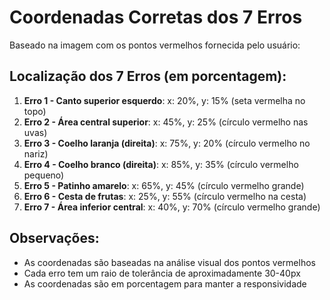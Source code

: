 # Coordenadas Corretas dos 7 Erros

Baseado na imagem com os pontos vermelhos fornecida pelo usuário:

## Localização dos 7 Erros (em porcentagem):

1. **Erro 1 - Canto superior esquerdo**: x: 20%, y: 15% (seta vermelha no topo)
2. **Erro 2 - Área central superior**: x: 45%, y: 25% (círculo vermelho nas uvas)
3. **Erro 3 - Coelho laranja (direita)**: x: 75%, y: 20% (círculo vermelho no nariz)
4. **Erro 4 - Coelho branco (direita)**: x: 85%, y: 35% (círculo vermelho pequeno)
5. **Erro 5 - Patinho amarelo**: x: 65%, y: 45% (círculo vermelho grande)
6. **Erro 6 - Cesta de frutas**: x: 25%, y: 55% (círculo vermelho na cesta)
7. **Erro 7 - Área inferior central**: x: 40%, y: 70% (círculo vermelho grande)

## Observações:
- As coordenadas são baseadas na análise visual dos pontos vermelhos
- Cada erro tem um raio de tolerância de aproximadamente 30-40px
- As coordenadas são em porcentagem para manter a responsividade

